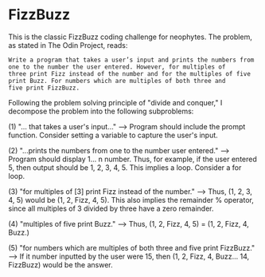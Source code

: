 # FizzBuzz

This is the classic FizzBuzz coding challenge for neophytes. The problem, as stated in The Odin Project, reads: 

	Write a program that takes a user’s input and prints the numbers from one to the number the user entered. However, for multiples of 	three print Fizz instead of the number and for the multiples of five print Buzz. For numbers which are multiples of both three and 		five print FizzBuzz.
	
Following the problem solving principle of "divide and conquer," I decompose the problem into the following subproblems: 

(1) "... that takes a user's input..." --> Program should include the prompt function. Consider setting a variable to capture the user's input. 

(2) "...prints the numbers from one to the number user entered." --> Program should display 1... n number. Thus, for example, if the user entered 5, then output should be 1, 2, 3, 4, 5. This implies a loop. Consider a for loop.

(3) "for multiples of [3] print Fizz instead of the number." --> Thus, (1, 2, 3, 4, 5) would be (1, 2, Fizz, 4, 5). This also implies the remainder % operator, since all multiples of 3 divided by three have a zero remainder. 

(4) "multiples of five print Buzz." --> Thus, (1, 2, Fizz, 4, 5) = (1, 2, Fizz, 4, Buzz.)

(5) "for numbers which are multiples of both three and five print FizzBuzz." --> If it number inputted by the user were 15, then (1, 2, Fizz, 4, Buzz... 14, FizzBuzz) would be the answer.
